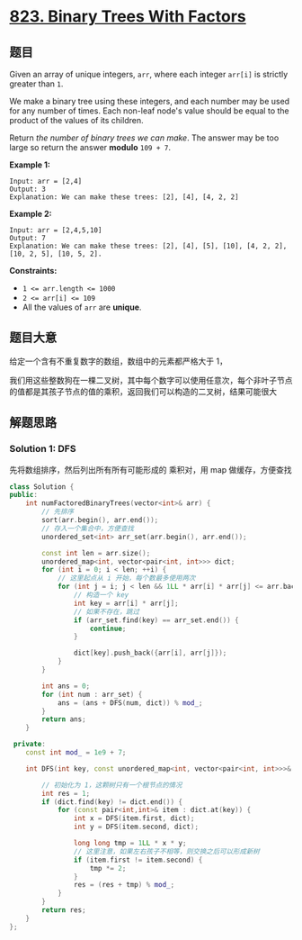 # [823. Binary Trees With Factors](https://leetcode.com/problems/binary-trees-with-factors/)

## 题目

Given an array of unique integers, `arr`, where each integer `arr[i]` is strictly greater than `1`.

We make a binary tree using these integers, and each number may be  used for any number of times. Each non-leaf node's value should be equal to the product of the values of its children.

Return *the number of binary trees we can make*. The answer may be too large so return the answer **modulo** `109 + 7`.

 

**Example 1:**

```
Input: arr = [2,4]
Output: 3
Explanation: We can make these trees: [2], [4], [4, 2, 2]
```

**Example 2:**

```
Input: arr = [2,4,5,10]
Output: 7
Explanation: We can make these trees: [2], [4], [5], [10], [4, 2, 2], [10, 2, 5], [10, 5, 2].
```

 

**Constraints:**

- `1 <= arr.length <= 1000`
- `2 <= arr[i] <= 109`
- All the values of `arr` are **unique**.

## 题目大意

给定一个含有不重复数字的数组，数组中的元素都严格大于 1，

我们用这些整数狗在一棵二叉树，其中每个数字可以使用任意次，每个非叶子节点的值都是其孩子节点的值的乘积，返回我们可以构造的二叉树，结果可能很大

## 解题思路


### Solution 1: DFS

先将数组排序，然后列出所有所有可能形成的 乘积对，用 map 做缓存，方便查找


````c++
class Solution {
public:
    int numFactoredBinaryTrees(vector<int>& arr) {
        // 先排序
        sort(arr.begin(), arr.end());
        // 存入一个集合中，方便查找
        unordered_set<int> arr_set(arr.begin(), arr.end());

        const int len = arr.size();
        unordered_map<int, vector<pair<int, int>>> dict;
        for (int i = 0; i < len; ++i) {
            // 这里起点从 i 开始，每个数最多使用两次
            for (int j = i; j < len && 1LL * arr[i] * arr[j] <= arr.back(); ++j) {
                // 构造一个 key
                int key = arr[i] * arr[j];
                // 如果不存在，跳过
                if (arr_set.find(key) == arr_set.end()) {
                    continue;
                }

                dict[key].push_back({arr[i], arr[j]});
            }
        }

        int ans = 0;
        for (int num : arr_set) {
            ans = (ans + DFS(num, dict)) % mod_;
        }
        return ans;
    }

 private:
    const int mod_ = 1e9 + 7;

    int DFS(int key, const unordered_map<int, vector<pair<int, int>>>& dict) {

        // 初始化为 1，这颗树只有一个根节点的情况
        int res = 1;
        if (dict.find(key) != dict.end()) {
            for (const pair<int,int>& item : dict.at(key)) {
                int x = DFS(item.first, dict);
                int y = DFS(item.second, dict);

                long long tmp = 1LL * x * y;
                // 这里注意，如果左右孩子不相等，则交换之后可以形成新树
                if (item.first != item.second) {
                    tmp *= 2;
                }
                res = (res + tmp) % mod_;
            }
        }
        return res;
    }
};
````
